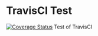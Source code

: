 # TravisCI Test 
[![Coverage Status](https://coveralls.io/repos/github/andrewdrummond/travisci_test/badge.svg?branch=code_coverage)](https://coveralls.io/github/andrewdrummond/travisci_test?branch=code_coverage)
Test of TravisCI
